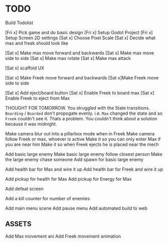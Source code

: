 # TODO

Build Todolist

[Fri x] Pick game and do basic design
[Fri x] Setup Godot Project
[Fri x] Setup Screen 2D settings
[Sat x] Choose Pixel Scale
[Sat x] Decide what max and freak should look like

[Sat x] Make max move forward and backwards
[Sat x] Make max move side to side
[Sat x] Make max rotate
[Sat x] Make max attack

[Sat x] scaffold UX

[Sat x] Make Freek move forward and backwards
[Sat x]Make Freek move side to side

[Sat x] Add eject/board button
[Sat x] Enable Freek to board max
[Sat x] Enable Freek to eject from Max

THOUGHT FOR TOMORROW. You struggled with the State transitions. `Boarding` / `Boarded` don't propogate evenly. i.e. `Max` changed the state and so `Freek` couldn't see it. Thats a problem. You couldn't think about a solution because it was midnight.

Make camera blur out into a pillarbox mode when in Freek
Make camera follow Freek or max, whoever is active
Make it so you can only enter Max if you are near him
Make it so when Freek ejects he is placed near the mech

Add basic large enemy
Make basic large enemy follow closest person
Make the large enemy chase someone
Add spawn for basic large enemy

Add health bar for Max and wire it up
Add health bar for Freek and wire it up

Add pickup for health for Max
Add pickup for Energy for Max

Add defeat screen


Add a kill counter for number of enemies

Add main menu scene
Add pause menu
Add automated build to web


## ASSETS

Add Max movement ani
Add Freek movement animation